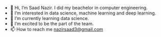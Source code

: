 - 👋 Hi, I’m Saad Nazir. I did my beachelor in computer engineering.
- 👀 I’m interested in data science, machine learning and deep learning.
- 🌱 I’m currently learning data science.
- 💞️ I’m excited to be the part of the team.
- 📫 How to reach me nazirsaad3@gmail.com

<!---
SaadNazir1/SaadNazir1 is a ✨ special ✨ repository because its `README.md` (this file) appears on your GitHub profile.
You can click the Preview link to take a look at your changes.
--->
